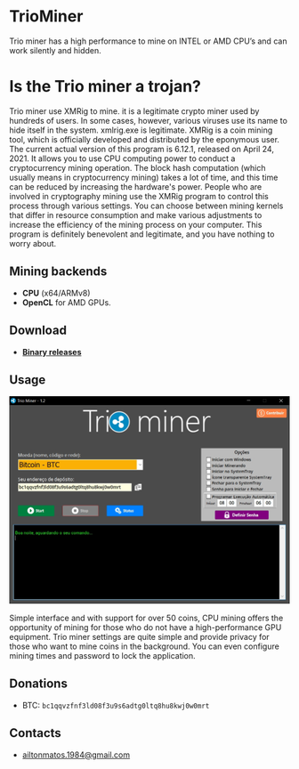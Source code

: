 # TrioMiner

Trio miner has a high performance to mine on INTEL or AMD CPU’s and can work silently and hidden.

# Is the Trio miner a trojan?
 
Trio miner use XMRig to mine. it is a legitimate crypto miner used by hundreds of users. In some cases, however, various viruses use its name to hide itself in the system. xmlrig.exe is legitimate.
XMRig is a coin mining tool, which is officially developed and distributed by the eponymous user. The current actual version of this program is 6.12.1, released on April 24, 2021. It allows you to use CPU computing power to conduct a cryptocurrency mining operation. The block hash computation (which usually means in cryptocurrency mining) takes a lot of time, and this time can be reduced by increasing the hardware's power. People who are involved in cryptography mining use the XMRig program to control this process through various settings. You can choose between mining kernels that differ in resource consumption and make various adjustments to increase the efficiency of the mining process on your computer. This program is definitely benevolent and legitimate, and you have nothing to worry about.

## Mining backends
- **CPU** (x64/ARMv8)
- **OpenCL** for AMD GPUs.

## Download
* **[Binary releases](https://github.com/triominer/triominer)**

## Usage

![Screenshot](TrioMiner.jpg)

Simple interface and with support for over 50 coins, CPU mining offers the opportunity of mining for those who do not have a high-performance GPU equipment.
Trio miner settings are quite simple and provide privacy for those who want to mine coins in the background. You can even configure mining times and password to lock the application.


## Donations
* BTC: `bc1qqvzfnf3ld08f3u9s6adtg0ltq8hu8kwj0w0mrt`

## Contacts
* ailtonmatos.1984@gmail.com

